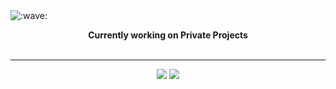 <img src="https://raw.githubusercontent.com/5rq/5rq/main/wave.svg" alt=":wave:" />

<p align="center">
<strong>Currently working on Private Projects</strong> <br/>
<br/>
</p>

---
<p align="center">
<img src="https://lanyard.cnrad.dev/api/774299626697523200?hideDiscrim=true"/> <img src="https://lanyard.cnrad.dev/api/952160535493885992?hideDiscrim=true"/>
</p>
